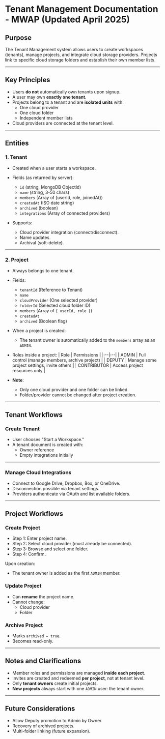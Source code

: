 # Tenant Management Documentation - MWAP (Updated April 2025)

## Purpose

The Tenant Management system allows users to create workspaces (tenants), manage projects, and integrate cloud storage providers.
Projects link to specific cloud storage folders and establish their own member lists.

---

## Key Principles

- Users **do not** automatically own tenants upon signup.
- A user may own **exactly one tenant**.
- Projects belong to a tenant and are **isolated units** with:
  - One cloud provider
  - One cloud folder
  - Independent member lists
- Cloud providers are connected at the tenant level.

---

## Entities

### 1. Tenant

- Created when a user starts a workspace.
- Fields (as returned by server):
  - `id` (string, MongoDB ObjectId)
  - `name` (string, 3-50 chars)
  - `members` (Array of {userId, role, joinedAt})
  - `createdAt` (ISO date string)
  - `archived` (boolean)
  - `integrations` (Array of connected providers)

- Supports:
  - Cloud provider integration (connect/disconnect).
  - Name updates.
  - Archival (soft-delete).

---

### 2. Project

- Always belongs to one tenant.
- Fields:
  - `tenantId` (Reference to Tenant)
  - `name`
  - `cloudProvider` (One selected provider)
  - `folderId` (Selected cloud folder ID)
  - `members` (Array of `{ userId, role }`)
  - `createdAt`
  - `archived` (Boolean flag)

- When a project is created:
  - The tenant owner is automatically added to the `members` array as an `ADMIN`.

- Roles inside a project:
  | Role | Permissions |
  |:--|:--|
  | ADMIN | Full control (manage members, archive project) |
  | DEPUTY | Manage some project settings, invite others |
  | CONTRIBUTOR | Access project resources only |

- **Note**:
  - Only one cloud provider and one folder can be linked.
  - Folder/provider cannot be changed after project creation.

---

## Tenant Workflows

### Create Tenant

- User chooses "Start a Workspace."
- A tenant document is created with:
  - Owner reference
  - Empty integrations initially

---

### Manage Cloud Integrations

- Connect to Google Drive, Dropbox, Box, or OneDrive.
- Disconnection possible via tenant settings.
- Providers authenticate via OAuth and list available folders.

---

## Project Workflows

### Create Project

- Step 1: Enter project name.
- Step 2: Select cloud provider (must already be connected).
- Step 3: Browse and select one folder.
- Step 4: Confirm.

Upon creation:
- The tenant owner is added as the first `ADMIN` member.

### Update Project

- Can **rename** the project name.
- Cannot change:
  - Cloud provider
  - Folder

### Archive Project

- Marks `archived = true`.
- Becomes read-only.

---

## Notes and Clarifications

- Member roles and permissions are managed **inside each project**.
- Invites are created and redeemed **per project**, not at tenant level.
- Only **tenant owners** create initial projects.
- **New projects** always start with one `ADMIN` user: the tenant owner.

---

## Future Considerations

- Allow Deputy promotion to Admin by Owner.
- Recovery of archived projects.
- Multi-folder linking (future expansion).